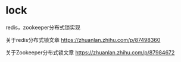 # lock
redis，zookeeper分布式锁实现

关于redis分布式锁文章
https://zhuanlan.zhihu.com/p/87498360

关于Zookeeper分布式锁文章
https://zhuanlan.zhihu.com/p/87984672
